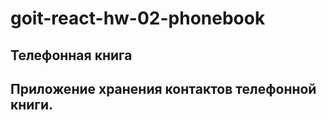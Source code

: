 # goit-react-hw-02-phonebook

## Телефонная книга

## Приложение хранения контактов телефонной книги.
